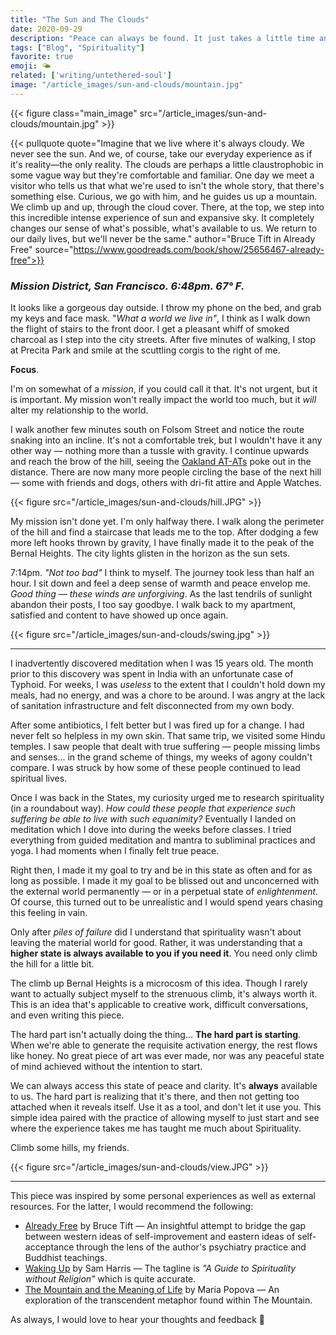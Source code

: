 ```yaml
---
title: "The Sun and The Clouds"
date: 2020-09-29
description: "Peace can always be found. It just takes a little time and effort."
tags: ["Blog", "Spirituality"]
favorite: true
emoji: 🌤
related: ['writing/untethered-soul']
image: "/article_images/sun-and-clouds/mountain.jpg"
---
```


{{< figure class="main_image" src="/article_images/sun-and-clouds/mountain.jpg" >}}

{{< pullquote quote="Imagine that we live where it's always cloudy. We never see the sun. And we, of course, take our everyday experience as if it's reality—the only reality. The clouds are perhaps a little claustrophobic in some vague way but they're comfortable and familiar. One day we meet a visitor who tells us that what we're used to isn't the whole story, that there's something else. Curious, we go with him, and he guides us up a mountain. We climb up and up, through the cloud cover. There, at the top, we step into this incredible intense experience of sun and expansive sky. It completely changes our sense of what's possible, what's available to us. We return to our daily lives, but we'll never be the same." author="Bruce Tift in Already Free" source="https://www.goodreads.com/book/show/25656467-already-free">}}

### ***Mission District, San Francisco. 6:48pm. 67° F.***

It looks like a gorgeous day outside. I throw my phone on the bed, and grab my keys and face mask. "*What a world we live in"*, I think as I walk down the flight of stairs to the front door. I get a pleasant whiff of smoked charcoal as I step into the city streets. After five minutes of walking, I stop at Precita Park and smile at the scuttling corgis to the right of me.

**Focus**.

I'm on somewhat of a *mission*, if you could call it that. It's not urgent, but it is important. My mission won't really impact the world too much, but it *will* alter my relationship to the world.

I walk another few minutes south on Folsom Street and notice the route snaking into an incline. It's not a comfortable trek, but I wouldn't have it any other way — nothing more than a tussle with gravity. I continue upwards and reach the brow of the hill, seeing the [Oakland AT-ATs](https://www.sfgate.com/bayarea/article/Nah-dude-they-weren-t-cranes-they-were-garbage-3279459.php) poke out in the distance. There are now many more people circling the base of the next hill — some with friends and dogs, others with dri-fit attire and Apple Watches.

{{< figure src="/article_images/sun-and-clouds/hill.JPG" >}}

My mission isn't done yet. I'm only halfway there. I walk along the perimeter of the hill and find a staircase that leads me to the top. After dodging a few more left hooks thrown by gravity, I have finally made it to the peak of the Bernal Heights. The city lights glisten in the horizon as the sun sets.

7:14pm. *"Not too bad"* I think to myself. The journey took less than half an hour. I sit down and feel a deep sense of warmth and peace envelop me. *Good thing — these winds are unforgiving*. As the last tendrils of sunlight abandon their posts, I too say goodbye. I walk back to my apartment, satisfied and content to have showed up once again.

{{< figure src="/article_images/sun-and-clouds/swing.jpg" >}}

---

I inadvertently discovered meditation when I was 15 years old. The month prior to this discovery was spent in India with an unfortunate case of Typhoid. For weeks, I was *useless* to the extent that I couldn't hold down my meals, had no energy, and was a chore to be around. I was angry at the lack of sanitation infrastructure and felt disconnected from my own body.

After some antibiotics, I felt better but I was fired up for a change. I had never felt so helpless in my own skin. That same trip, we visited some Hindu temples. I saw people that dealt with true suffering — people missing limbs and senses... in the grand scheme of things, my weeks of  agony couldn't compare. I was struck by how some of these people continued to lead spiritual lives.

Once I was back in the States, my curiosity urged me to research spirituality (in a roundabout way). *How could these people that experience such suffering be able to live with such equanimity?* Eventually I landed on meditation which I dove into during the weeks before classes. I tried everything from guided meditation and mantra to subliminal practices and yoga. I had moments when I finally felt true peace.

Right then, I made it my goal to try and be in this state as often and for as long as possible. I made it my goal to be blissed out and unconcerned with the external world permanently — or in a perpetual state of *enlightenment*. Of course, this turned out to be unrealistic and I would spend years chasing this feeling in vain.

Only after *piles of failure* did I understand that spirituality wasn't about leaving the material world for good. Rather, it was understanding that a **higher state is always available to you if you need it**. You need only climb the hill for a little bit.

The climb up Bernal Heights is a microcosm of this idea. Though I rarely want to actually subject myself to the strenuous climb, it's always worth it. This is an idea that's applicable to creative work, difficult conversations, and even writing this piece.

The hard part isn't actually doing the thing... **The hard part is starting**. When we're able to generate the requisite activation energy, the rest flows like honey. No great piece of art was ever made, nor was any peaceful state of mind achieved without the intention to start.

We can always access this state of peace and clarity. It's **always** available to us. The hard part is realizing that it's there, and then not getting too attached when it reveals itself. Use it as a tool, and don't let it use you. This simple idea paired with the practice of allowing myself to just start and see where the experience takes me has taught me much about Spirituality.

Climb some hills, my friends.

{{< figure src="/article_images/sun-and-clouds/view.JPG" >}}

---

This piece was inspired by some personal experiences as well as external resources. For the latter, I would recommend the following:

- [Already Free](https://www.goodreads.com/review/show/3168135027) by Bruce Tift — An insightful attempt to bridge the gap between western ideas of self-improvement and eastern ideas of self-acceptance through the lens of the author's psychiatry practice and Buddhist teachings.
- [Waking Up](https://www.goodreads.com/review/show/3082779685) by Sam Harris — The tagline is *"A Guide to Spirituality without Religion"* which is quite accurate.
- [The Mountain and the Meaning of Life](https://www.brainpickings.org/2020/09/02/rene-daumal-mount-analogue/) by Maria Popova — An exploration of the transcendent metaphor found within The Mountain.

As always, I would love to hear your thoughts and feedback 💭